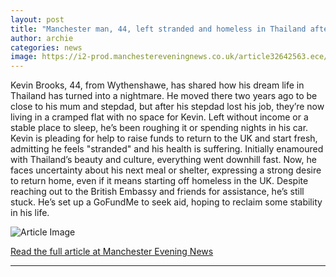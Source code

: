 ```yaml
---
layout: post
title: "Manchester man, 44, left stranded and homeless in Thailand after everything changed 'in an instant'"
author: archie
categories: news
image: https://i2-prod.manchestereveningnews.co.uk/article32642563.ece/ALTERNATES/s1200/0_Kevin-Brooks.jpg
---
```

Kevin Brooks, 44, from Wythenshawe, has shared how his dream life in Thailand has turned into a nightmare. He moved there two years ago to be close to his mum and stepdad, but after his stepdad lost his job, they’re now living in a cramped flat with no space for Kevin. Left without income or a stable place to sleep, he’s been roughing it or spending nights in his car. Kevin is pleading for help to raise funds to return to the UK and start fresh, admitting he feels "stranded" and his health is suffering. Initially enamoured with Thailand’s beauty and culture, everything went downhill fast. Now, he faces uncertainty about his next meal or shelter, expressing a strong desire to return home, even if it means starting off homeless in the UK. Despite reaching out to the British Embassy and friends for assistance, he’s still stuck. He’s set up a GoFundMe to seek aid, hoping to reclaim some stability in his life.

![Article Image](https://i2-prod.manchestereveningnews.co.uk/article32642563.ece/ALTERNATES/s1200/0_Kevin-Brooks.jpg)

[Read the full article at Manchester Evening News](https://www.manchestereveningnews.co.uk/news/greater-manchester-news/manc-stranded-in-thailand-says-32620166)

---
